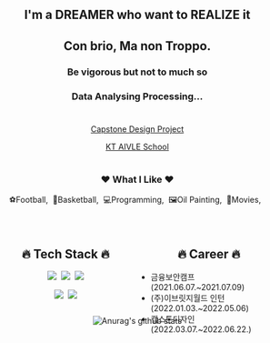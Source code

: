 <div align="center">
<h2>I'm a DREAMER who want to REALIZE it</h2>
<h2>Con brio, Ma non Troppo.</h2>
<h3>Be vigorous but not to much so</h3>
<h3>Data Analysing Processing...</h3>

#
<a href="https://drive.google.com/file/d/1UY52w0GscOwnXnJaT7RaGU9j-cwkKIet/view?usp=sharing">Capstone Design Project </a>

<a href="https://polished-tugboat-4b6.notion.site/KT-AIVLE-School-DX-Consultant-5546f9deb6a6497c90052f7e88bd58aa">KT AIVLE School</a>


#
<h3>❤ What I Like ❤</h3>
<p>⚽Football,&nbsp;&nbsp;🏀Basketball,&nbsp;&nbsp;💻Programming,&nbsp;&nbsp;🖼Oil Painting,&nbsp;&nbsp;🎥Movies,&nbsp;&nbsp;</p>

#
<div>
    <div style="width:50%;height:150px;float:left">
        <h2 align="center">🔥 Tech Stack 🔥</h2>
        <p align="center"><img src="https://img.shields.io/badge/Python-white?style=flat&logo=Python&logoColor=#3776AB"/>&nbsp;&nbsp;<img src="https://img.shields.io/badge/Django-brightgreen?style=flat&logo=Django"/>&nbsp;&nbsp;<img src="https://img.shields.io/badge/PostgreSql-blue?logo=postgresql&logoColor=white"/></p>
        <!-- <p align="left" style="padding-left:50px">💻 SQLD</p>
        <p align="left" style="padding-left:50px">📢 OPIC : AL</p> -->
        <p align="center"><img src="https://img.shields.io/badge/SQLD-blueviolet?style=flat"/>&nbsp;&nbsp;<img src="https://img.shields.io/badge/OPIc(AL)-important?style=flat"/></p>
        <!-- <p align="center"><img src="https://img.shields.io/badge/Notion-b4f5bd?style=flat&logo=Notion&logoColor=black"/>&nbsp;&nbsp;<img src="https://img.shields.io/badge/GitHub-gray?style=flat&logo=GitHub&logoColor=black"/>&nbsp;&nbsp;<img src="https://img.shields.io/badge/VScode-grey?style=flat&logo=VisualStudioCode&logoColor=blue"/></p> -->        
    </div>
    <div style="width:50%;height:150px;float:right">
        <h2 align="center">🔥 Career 🔥</h2>
        <ul align="left">
            <li>금융보안캠프 (2021.06.07.~2021.07.09)</li>
            <li>(주)이브릿지월드 인턴 (2022.01.03.~2022.05.06)</li>
            <li>캡스톤디자인 (2022.03.07.~2022.06.22.)</li>
        </ul>
    </div>
</div>


<!-- <div>
    <div style="width:50%;float:left">
        <a href="https://solved.ac/elsh97"><img align="left" src="http://mazassumnida.wtf/api/mini/generate_badge?boj=elsh97" /></a>
        <!-- [![solved.ac tier](http://mazassumnida.wtf/api/mini/generate_badge?boj=elsh97)](https://solved.ac/elsh97) 
        <br>
        <img align="left" src="https://github-readme-stats.vercel.app/api/top-langs/?username=elsh97&layout=compact&theme=tokyonight">
    </div>
    <div style="width:49%;float:right;padding-top:30px"> -->

![Anurag's github stats](https://github-readme-stats.vercel.app/api?username=elsh97&layout=compactshow_icons=true&theme=tokyonight)

<!-- </div> -->


